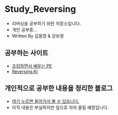 # Study_Reversing
- 리버싱을 공부하기 위한 저장소입니다.
- 개인 공부중...
- Written By 김동영 & 강보경
## 공부하는 사이트
- [조립하면서 배우는 PE](http://unabated.tistory.com/entry/조립하면서-배우는-PE-첫번째-이야기-PE의-전체적인-구조-Reverse-Engineering?category=640186)
- [Reversing.Kr](http://reversing.kr/index.php)
## 개인적으로 공부한 내용을 정리한 블로그
- [여기 누르면 들어가서 볼 수 있습니다.](https://s-triple.tistory.com/)
- 아직 내용은 부실하지만 앞으로 차차 올릴 예정입니다.
